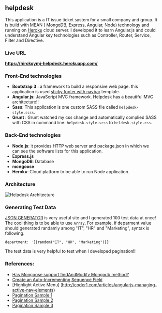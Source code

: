 ## helpdesk
This application is a IT issue ticket system for a small company and group. It is build with MEAN ( MongoDB, Express, Angular, Node) technology and running on [Heroku](https://www.heroku.com/) cloud server. I developed it to learn Angular.js and could understand Angular key technologies such as Controller, Router, Service, Filter and Directive.

### Live URL 
**https://hirokoymj-helpdesk.herokuapp.com/**

### Front-End technologies
- **Bootstrap 3** : a framework to build a responsive web page. this application is used [sticky footer with navbar](http://getbootstrap.com/examples/sticky-footer-navbar/) template. 
- **Angular.js**: JavaScript MVC framework. Helpdesk has a beautiful MVC architecture!!
- **Sass**: This application is one custom SASS file called `helpdesk-style.scss`.
- **Grunt** : Grunt watched my css change and automatically complied SASS with CSS in command line. `helpdesk-style.scss` to `heldesk-style.css`.


### Back-End technologies
- **Node.js**: it provides HTTP web server and package.json in which we can see the software lists for this application.
- **Express.js**
- **MongoDB**: Database
- **mongoose**
- **Heroku**: Cloud platform to be able to run Node application.

### Architecture 
![Helpdesk Architecture](http://www.hirokoymj.com/images/Git/helpdesk_diagram.png)

### Generating Test Data
[JSON GENERATOR](http://www.json-generator.com/) is very useful site and I generated 100 test data at once! The cool  thing is to be able to use `Array`. For example, if deparment value should generated randamly among "IT", "HR" and "Marketing", syntax is following.
```
department: '{{random("IT", "HR", "Marketing")}}'
```
The test data is very helpful to test when I developed pagination!!

### References:
- [Has Mongoose support findAndModify Mongodb method?](http://stackoverflow.com/questions/7334390/has-mongoose-support-findandmodify-mongodb-method)
- [Create an Auto-Incrementing Sequence Field](http://docs.mongodb.org/manual/tutorial/create-an-auto-incrementing-field/)
- [Highlight Active Menu] (http://coder1.com/articles/angularjs-managing-active-nav-elements)
- [Pagination Sample 1](http://stackoverflow.com/questions/13364091/angularjs-custom-filter-errors-due-to-undefined-arrays-and-still-filters-prope)
- [Pagination Sample 2](https://gist.github.com/kmaida/06d01f6b878777e2ea34)
- [Pagination Sample 3](http://stackoverflow.com/questions/13364091/angularjs-custom-filter-errors-due-to-undefined-arrays-and-still-filters-prope)
